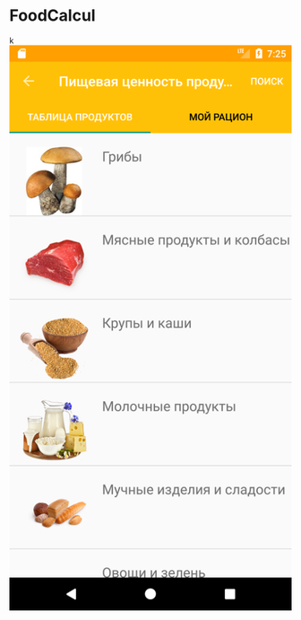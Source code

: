 # FoodCalcul
k
![Иллюстрация к проекту](https://github.com/olegtoy/FoodCalcul/blob/master/Screenshot/Screenshot_1526541958.png)
